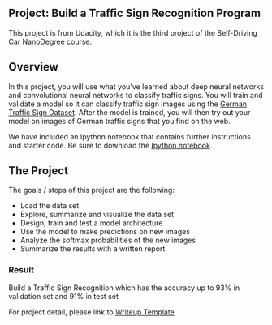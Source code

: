 ## Project: Build a Traffic Sign Recognition Program
This project is from Udacity, which it is the third project of the Self-Driving Car NanoDegree course.

Overview
---
In this project, you will use what you've learned about deep neural networks and convolutional neural networks to classify traffic signs. You will train and validate a model so it can classify traffic sign images using the [German Traffic Sign Dataset](http://benchmark.ini.rub.de/?section=gtsrb&subsection=dataset). After the model is trained, you will then try out your model on images of German traffic signs that you find on the web.

We have included an Ipython notebook that contains further instructions 
and starter code. Be sure to download the [Ipython notebook](https://github.com/udacity/CarND-Traffic-Sign-Classifier-Project/blob/master/Traffic_Sign_Classifier.ipynb). 

The Project
---
The goals / steps of this project are the following:
* Load the data set
* Explore, summarize and visualize the data set
* Design, train and test a model architecture
* Use the model to make predictions on new images
* Analyze the softmax probabilities of the new images
* Summarize the results with a written report

### Result
Build a Traffic Sign Recognition which has the accuracy up to 93% in validation set and 91% in test set

For project detail, please link to [Writeup Template](https://github.com/kevinkkk08/Udacity_self-driving-car-nanodegree/blob/master/Project3_Traffic-Sign-Classifier/writeup_template.md)
